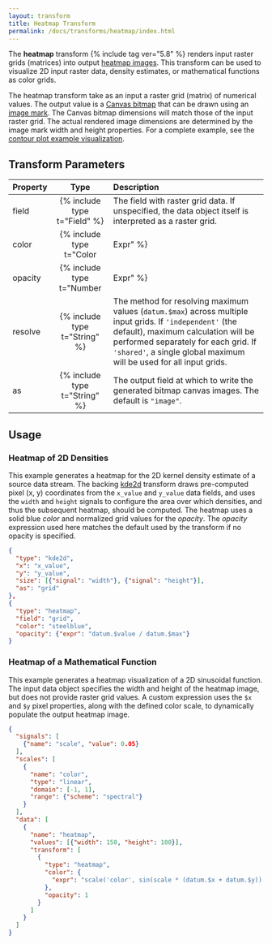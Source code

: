 ```yaml
---
layout: transform
title: Heatmap Transform
permalink: /docs/transforms/heatmap/index.html
---
```


The **heatmap** transform {% include tag ver="5.8" %} renders input raster grids (matrices) into output [heatmap images](https://en.wikipedia.org/wiki/Heat_map). This transform can be used to visualize 2D input raster data, density estimates, or mathematical functions as color grids.

The heatmap transform take as an input a raster grid (matrix) of numerical values. The output value is a [Canvas bitmap](https://developer.mozilla.org/en-US/docs/Web/HTML/Element/canvas) that can be drawn using an [image mark](../../marks/image). The Canvas bitmap dimensions will match those of the input raster grid. The actual rendered image dimensions are determined by the image mark width and height properties. For a complete example, see the [contour plot example visualization](../../../examples/contour-plot/).

## Transform Parameters

| Property            | Type                            | Description   |
| :------------------ | :-----------------------------: | :------------ |
| field               | {% include type t="Field" %}    | The field with raster grid data. If unspecified, the data object itself is interpreted as a raster grid. |
| color               | {% include type t="Color|Expr" %} | A color value or expression for setting each individual pixel's color. If an expression is provided, it will be invoked with an input `datum` that includes `$x`, `$y`, `$value`, and `$max` fields for the grid. If unspecified, the color defaults to gray (`"#888"`).|
| opacity             | {% include type t="Number|Expr" %} | A constant opacity value or expression for setting each individual pixel's opacity. If an expression is provided, it will be invoked with an input `datum` that includes `$x`, `$y`, `$value`, and `$max` fields for the grid. If unspecified,the opacity defaults to `$value / $max`.|
| resolve             | {% include type t="String" %}  | The method for resolving maximum values (`datum.$max`) across multiple input grids. If `'independent'` (the default), maximum calculation will be performed separately for each grid. If `'shared'`, a single global maximum will be used for all input grids. |
| as                  | {% include type t="String" %}   | The output field at which to write the generated bitmap canvas images. The default is `"image"`. |

## Usage

### Heatmap of 2D Densities

This example generates a heatmap for the 2D kernel density estimate of a source data stream. The backing [kde2d](../kde2d) transform draws pre-computed pixel (x, y) coordinates from the `x_value` and `y_value` data fields, and uses the `width` and `height` signals to configure the area over which densities, and thus the subsequent heatmap, should be computed. The heatmap uses a solid blue _color_ and normalized grid values for the _opacity_. The _opacity_ expression used here matches the default used by the transform if no opacity is specified.

```json
{
  "type": "kde2d",
  "x": "x_value",
  "y": "y_value",
  "size": [{"signal": "width"}, {"signal": "height"}],
  "as": "grid"
},
{
  "type": "heatmap",
  "field": "grid",
  "color": "steelblue",
  "opacity": {"expr": "datum.$value / datum.$max"}
}
```

### Heatmap of a Mathematical Function

This example generates a heatmap visualization of a 2D sinusoidal function. The input data object specifies the width and height of the heatmap image, but does not provide raster grid values. A custom expression uses the `$x` and `$y` pixel properties, along with the defined color scale, to dynamically populate the output heatmap image.

```json
{
  "signals": [
    {"name": "scale", "value": 0.05}
  ],
  "scales": [
    {
      "name": "color",
      "type": "linear",
      "domain": [-1, 1],
      "range": {"scheme": "spectral"}
    }
  ],
  "data": [
    {
      "name": "heatmap",
      "values": [{"width": 150, "height": 100}],
      "transform": [
        {
          "type": "heatmap",
          "color": {
            "expr": "scale('color', sin(scale * (datum.$x + datum.$y)) * sin(scale * (datum.$x - datum.$y))"
          },
          "opacity": 1
        }
      ]
    }
  ]
}
```
